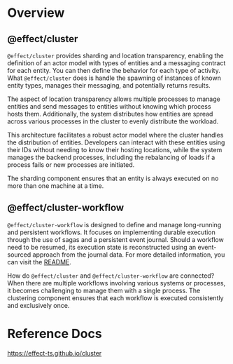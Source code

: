 # Overview

## @effect/cluster

`@effect/cluster` provides sharding and location transparency, enabling the definition of an actor model with types of entities and a messaging contract for each entity. You can then define the behavior for each type of activity. What `@effect/cluster` does is handle the spawning of instances of known entity types, manages their messaging, and potentially returns results.

The aspect of location transparency allows multiple processes to manage entities and send messages to entities without knowing which process hosts them. Additionally, the system distributes how entities are spread across various processes in the cluster to evenly distribute the workload.

This architecture facilitates a robust actor model where the cluster handles the distribution of entities. Developers can interact with these entities using their IDs without needing to know their hosting locations, while the system manages the backend processes, including the rebalancing of loads if a process fails or new processes are initiated.

The sharding component ensures that an entity is always executed on no more than one machine at a time.

## @effect/cluster-workflow

`@effect/cluster-workflow` is designed to define and manage long-running and persistent workflows. It focuses on implementing durable execution through the use of sagas and a persistent event journal. Should a workflow need to be resumed, its execution state is reconstructed using an event-sourced approach from the journal data.
For more detailed information, you can visit the [README](https://github.com/Effect-TS/effect/tree/main/packages/cluster-workflow).

How do `@effect/cluster` and `@effect/cluster-workflow` are connected? When there are multiple workflows involving various systems or processes, it becomes challenging to manage them with a single process. The clustering component ensures that each workflow is executed consistently and exclusively once.

# Reference Docs

https://effect-ts.github.io/cluster
